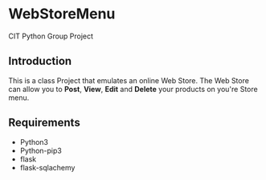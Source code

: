 # WebStoreMenu
CIT Python Group Project

## Introduction
This is a class Project that emulates an online Web Store.
The Web Store can allow you to **Post**, **View**, **Edit** and **Delete** your products on you're Store menu.

## Requirements
- Python3
- Python-pip3
- flask
- flask-sqlachemy
